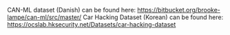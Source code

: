 CAN-ML dataset (Danish) can be found here: https://bitbucket.org/brooke-lampe/can-ml/src/master/
Car Hacking Dataset (Korean) can be found here: https://ocslab.hksecurity.net/Datasets/car-hacking-dataset

